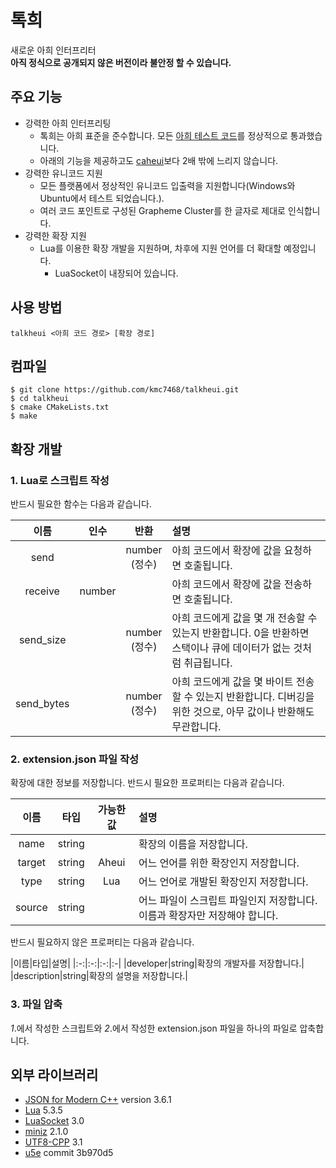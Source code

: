# 톡희
새로운 아희 인터프리터<br>
**아직 정식으로 공개되지 않은 버전이라 불안정 할 수 있습니다.**

## 주요 기능
- 강력한 아희 인터프리팅
	- 톡희는 아희 표준을 준수합니다. 모든 [아희 테스트 코드](https://github.com/aheui/snippets)를 정상적으로 통과했습니다.
	- 아래의 기능을 제공하고도 [caheui](https://github.com/aheui/caheui)보다 2배 밖에 느리지 않습니다.
- 강력한 유니코드 지원
	- 모든 플랫폼에서 정상적인 유니코드 입출력을 지원합니다(Windows와 Ubuntu에서 테스트 되었습니다.).
	- 여러 코드 포인트로 구성된 Grapheme Cluster를 한 글자로 제대로 인식합니다.
- 강력한 확장 지원
	- Lua를 이용한 확장 개발을 지원하며, 차후에 지원 언어를 더 확대할 예정입니다.
		- LuaSocket이 내장되어 있습니다.

## 사용 방법
```
talkheui <아희 코드 경로> [확장 경로]
```

## 컴파일
```
$ git clone https://github.com/kmc7468/talkheui.git
$ cd talkheui
$ cmake CMakeLists.txt
$ make
```

## 확장 개발
### 1. Lua로 스크립트 작성
반드시 필요한 함수는 다음과 같습니다.

|이름|인수|반환|설명|
|:-:|:-:|:-:|:-|
|send||number<br>(정수)|아희 코드에서 확장에 값을 요청하면 호출됩니다.||
|receive|number||아희 코드에서 확장에 값을 전송하면 호출됩니다.||
|send_size||number<br>(정수)|아희 코드에게 값을 몇 개 전송할 수 있는지 반환합니다. 0을 반환하면 스택이나 큐에 데이터가 없는 것처럼 취급됩니다.|
|send_bytes||number<br>(정수)|아희 코드에게 값을 몇 바이트 전송할 수 있는지 반환합니다. 디버깅을 위한 것으로, 아무 값이나 반환해도 무관합니다.|

### 2. extension.json 파일 작성
확장에 대한 정보를 저장합니다. 반드시 필요한 프로퍼티는 다음과 같습니다.

이름|타입|가능한 값|설명
:-:|:-:|:-:|:-
name|string||확장의 이름을 저장합니다.|
target|string|Aheui|어느 언어를 위한 확장인지 저장합니다.|
type|string|Lua|어느 언어로 개발된 확장인지 저장합니다.|
source|string||어느 파일이 스크립트 파일인지 저장합니다. 이름과 확장자만 저장해야 합니다.|

반드시 필요하지 않은 프로퍼티는 다음과 같습니다.

|이름|타입|설명|
|:-:|:-:|:-:|:-|
|developer|string|확장의 개발자를 저장합니다.|
|description|string|확장의 설명을 저장합니다.|

### 3. 파일 압축
*1*.에서 작성한 스크립트와 *2*.에서 작성한 extension.json 파일을 하나의 파일로 압축합니다.

## 외부 라이브러리
- [JSON for Modern C++](https://github.com/nlohmann/json) version 3.6.1
- [Lua](https://www.lua.org) 5.3.5
- [LuaSocket](https://github.com/diegonehab/luasocket) 3.0
- [miniz](https://github.com/richgel999/miniz) 2.1.0
- [UTF8-CPP](https://github.com/nemtrif/utfcpp) 3.1
- [u5e](https://github.com/ruoso/u5e) commit 3b970d5